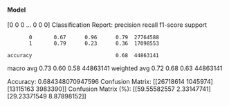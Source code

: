 #### Model
[0 0 0 ... 0 0 0]
Classification Report:
              precision    recall  f1-score   support

           0       0.67      0.96      0.79  27764588
           1       0.79      0.23      0.36  17098553

    accuracy                           0.68  44863141
   macro avg       0.73      0.60      0.58  44863141
weighted avg       0.72      0.68      0.63  44863141

Accuracy: 0.684348070947596
Confusion Matrix:
[[26718614  1045974]
 [13115163  3983390]]
Confusion Matrix (%):
[[59.55582557  2.33147741]
 [29.23371549  8.87898152]]
